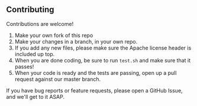 ## Contributing

Contributions are welcome!

1. Make your own fork of this repo
2. Make your changes in a branch, in your own repo.
3. If you add any new files, please make sure the Apache license header is included up top.
4. When you are done coding, be sure to run `test.sh` and make sure that it passes!
5. When your code is ready and the tests are passing, open up a pull request against our master branch.

If you have bug reports or feature requests, please open a GitHub Issue, and we'll get to it ASAP.
